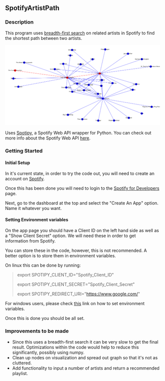 ## SpotifyArtistPath


### Description
This program uses [breadth-first search](https://en.wikipedia.org/wiki/Breadth-first_search) on related artists in Spotify to find the shortest path between two artists. 

![Length 2 Graph](./Images/Length_2.png) 

Uses [Spotipy](https://github.com/plamere/spotipy), a Spotify Web API wrapper for Python. You can check out more info about the Spotify Web API [here](https://developer.spotify.com/documentation/web-api/quick-start/).

### Getting Started

#### Initial Setup
In it's current state, in order to try the code out, you will need to create an account on [Spotify](https://www.spotify.com/us/).

Once this has been done you will need to login to the [Spotify for Developers](https://developer.spotify.com/dashboard/login) page.

Next, go to the dashboard at the top and select the "Create An App" option. Name it whatever you want.

#### Setting Environment variables
On the app page you should have a Client ID on the left hand side as well as a "Show Client Secret" option. We will need these in order to get information from Spotify.

You can store these in the code, however, this is not recommended. A better option is to store them in environment variables.

On linux this can be done by running:

> export SPOTIPY_CLIENT_ID="Spotify_Client_ID"
>
> export SPOTIPY_CLIENT_SECRET="Spotify_Client_Secret"
>
> export SPOTIPY_REDIRECT_URI="https://www.google.com/"

For windows users, please check [this](https://www.techjunkie.com/environment-variables-windows-10/) link on how to set environment variables.

Once this is done you should be all set.


### Improvements to be made
* Since this uses a breadth-first search it can be very slow to get the final result. Optimizations within the code would help to reduce this significantly, possibly using numpy.
* Clean up nodes on visualization and spread out graph so that it's not as cluttered.
* Add functionality to input a number of artists and return a recommended playlist.
